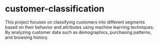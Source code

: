 # customer-classification
This project focuses on classifying customers into different segments based on their behavior and attributes using machine learning techniques. By analyzing customer data such as demographics, purchasing patterns, and browsing history.
